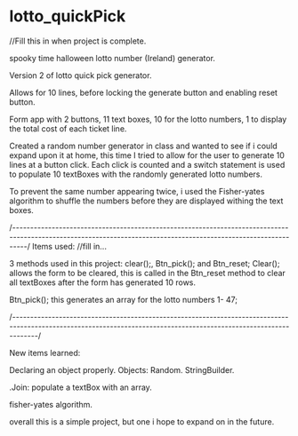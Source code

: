 # lotto_quickPick
//Fill this in when project is complete.

spooky time halloween lotto number (Ireland) generator.

Version 2 of lotto quick pick generator.

Allows for 10 lines, before locking the generate button and enabling reset button.

Form app with 2 buttons, 11 text boxes, 10 for the lotto numbers, 1 to display the total cost of each ticket line.

Created a random number generator in class and wanted to see if i could expand upon it at home, this time I tried to allow for the user to generate 10 lines at a button click.
Each click is counted and a switch statement is used to populate 10 textBoxes with the randomly generated lotto numbers.

To prevent the same number appearing twice, i used the Fisher-yates algorithm to shuffle the numbers before they are displayed withing the text boxes.


/*----------------------------------------------------------------------------------------------------------------------------------------------------------------*/
Items used: //fill in...

3 methods used in this project: clear();, Btn_pick(); and  Btn_reset;
Clear(); allows the form to be cleared, this is called in the Btn_reset method to clear all textBoxes after the form has generated 10 rows.

Btn_pick(); this generates an array for the lotto numbers 1- 47;

/*-------------------------------------------------------------------------------------------------------------------------------------------------------------------*/


New items learned:

Declaring an object properly.
Objects: Random. StringBuilder.

.Join: populate a textBox with an array.

fisher-yates algorithm.


overall this is a simple project, but one i hope to expand on in the future.
